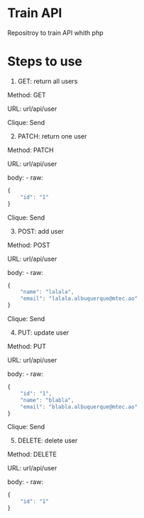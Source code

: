 # Train API
Repositroy to train API whith php

# Steps to use
1. GET: return all users

Method: GET

URL: url/api/user

Clique: Send


2. PATCH: return one user

Method: PATCH

URL: url/api/user

body:
    - raw:
```js
{
    "id": "1"
}
```

Clique: Send


3. POST: add user

Method: POST

URL: url/api/user

body:
    - raw:
```js
{
    "name": "lalala",
    "email": "lalala.albuquerque@mtec.ao"
}
```

Clique: Send


4. PUT: update user

Method: PUT

URL: url/api/user

body:
    - raw:
```js
{
    "id": "1",
    "name": "blabla",
    "email": "blabla.albuquerque@mtec.ao"
}
```

Clique: Send


5. DELETE: delete user

Method: DELETE

URL: url/api/user

body:
    - raw:
```js
{
    "id": "1"
}
```
